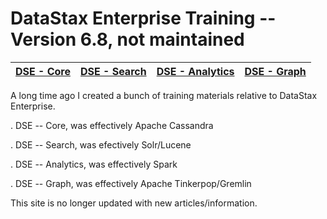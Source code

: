 DataStax Enterprise Training -- Version 6.8, not maintained 
===================

| **[DSE - Core](https://github.com/farrell0/DSE_Training/tree/main/core)**| **[DSE - Search](https://github.com/farrell0/DSE_Training/tree/main/search)**| **[DSE - Analytics](https://github.com/farrell0/DSE_Training/tree/main/analytics)** |  **[DSE - Graph](https://github.com/farrell0/DSE_Training/tree/main/graph)** |
|---------------|---------------|---------------|---------------|


A long time ago I created a bunch of training materials relative to DataStax Enterprise.

   .  DSE -- Core, was effectively Apache Cassandra

   .  DSE -- Search, was efectively Solr/Lucene

   .  DSE -- Analytics, was effectively Spark
 
   .  DSE -- Graph, was effectively Apache Tinkerpop/Gremlin



This site is no longer updated with new articles/information.


